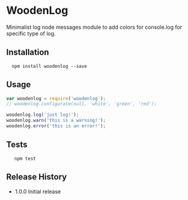 WoodenLog
=========

Minimalist log node messages module to add colors for console.log for specific type of log.

## Installation

```shell
  npm install woodenlog --save
```

## Usage

```js
var woodenlog = require('woodenlog');
// woodenlog.configurate(null, 'white', 'green', 'red');

woodenlog.log('just log!');
woodenlog.warn('this is a warning!');
woodenlog.error('this is an error!');

```

## Tests

```shell
   npm test
```

## Release History

* 1.0.0 Initial release